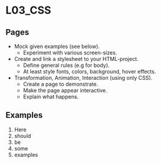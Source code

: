# L03_CSS

## Pages

- Mock given examples (see below).
  - Experiment with various screen-sizes.
- Create and link a stylesheet to your HTML-project.
  - Define general rules (e.g for body).
  - At least style fonts, colors, background, hover effects.
- Transformation, Animation, Interaction (using only CSS).
  - Create a page to demonstrate.
  - Make the page appear interactive.
  - Explain what happens.

## Examples

1. Here
2. should
3. be
4. some
5. examples
